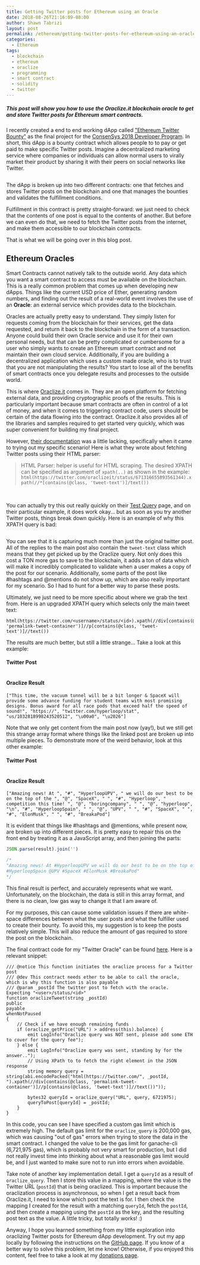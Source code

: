 ```yaml
---
title: Getting Twitter posts for Ethereum using an Oracle
date: 2018-08-26T21:16:09-08:00
author: Shawn Tabrizi
layout: post
permalink: /ethereum/getting-twitter-posts-for-ethereum-using-an-oracle/
categories:
  - Ethereum
tags:
  - blockchain
  - ethereum
  - oraclize
  - programming
  - smart contract
  - solidity
  - twitter
---
```

<h5>This post will show you how to use the Oraclize.it blockchain oracle to get and store Twitter posts for Ethereum smart contracts.</h5>

<p>I recently created a end to end working dApp called <a href="https://github.com/shawntabrizi/Ethereum-Twitter-Bounty">"Ethereum Twitter Bounty"</a> as the final project for the <a href="https://consensys.net/academy/2018developer/">ConsenSys 2018 Developer Program</a>. In short, this dApp is a bounty contract which allows people to to pay or get paid to make specific Twitter posts. Imagine a decentralized marketing service where companies or individuals can allow normal users to virally market their product by sharing it with their peers on social networks like Twitter.</p>

<img alt='' class='alignnone size-full wp-image-635 ' src='/assets/images/img_5b838a8f8a429.png' />

<p>The dApp is broken up into two different contracts: one that fetches and stores Twitter posts on the blockchain and one that manages the bounties and validates the fulfillment conditions.</p>

<p>Fulfillment in this contract is pretty straight-forward: we just need to check that the contents of one post is equal to the contents of another. But before we can even do that, we need to fetch the Twitter posts from the internet, and make them accessible to our blockchain contracts.</p>

<p>That is what we will be going over in this blog post.</p>

<h2>Ethereum Oracles</h2>

<p>Smart Contracts cannot natively talk to the outside world. Any data which you want a smart contract to access must be available on the blockchain. This is a really common problem that comes up when developing new dApps. Things like the current USD price of Ether, generating random numbers, and finding out the result of a real-world event involves the use of an <strong>Oracle</strong>: an external service which provides data to the blockchain.</p>

<p>Oracles are actually pretty easy to understand. They simply listen for requests coming from the blockchain for their services, get the data requested, and return it back to the blockchain in the form of a transaction. Anyone could build their own Oracle service and use it for their own personal needs, but that can be pretty complicated or cumbersome for a user who simply wants to create an Ethereum smart contract and not maintain their own cloud service. Additionally, if you are building a decentralized application which uses a custom made oracle, who is to trust that you are not manipulating the results? You start to lose all of the benefits of smart contracts once you delegate results and processes to the outside world.</p>

<p>This is where <a href="http://www.oraclize.it/">Oraclize.it</a> comes in. They are an open platform for fetching external data, and providing cryptographic proofs of the results. This is particularly important because smart contracts are often in control of a lot of money, and when it comes to triggering contract code, users should be certain of the data flowing into the contract. Oraclize.it also provides all of the libraries and samples required to get started very quickly, which was super convenient for building my final project.</p>

<p>However, <a href="http://docs.oraclize.it/">their documentation</a> was a little lacking, specifically when it came to trying out my specific scenario! Here is what they wrote about fetching Twitter posts using their HTML parser:</p>

<blockquote> HTML Parser: helper is useful for HTML scraping. The desired XPATH can be specified as argument of <code>xpath(..)</code> as shown in the example: <code>html(https://twitter.com/oraclizeit/status/671316655893561344).xpath(//*[contains(@class, 'tweet-text')]/text())</code></blockquote>

<br />

<p>You can actually try this out really quickly on their <a href="http://app.oraclize.it/home/test_query">Test Query</a> page, and on their particular example, it does work okay... but as soon as you try another Twitter posts, things break down quickly. Here is an example of why this XPATH query is bad:</p>

<img alt='' class='alignnone size-full wp-image-610 ' src='/assets/images/img_5b833f04ca84f.png' />

<p>You can see that it is capturing much more than just the original twitter post. All of the replies to the main post also contain the <code>tweet-text</code> class which means that they get picked up by the Oraclize query. Not only does this cost a TON more gas to save to the blockchain, it adds a ton of data which will make it incredibly complicated to validate when a user makes a copy of the post for our scenario. Additionally, some parts of the post like #hashtags and @mentions do not show up, which are also really important for my scenario. So I had to hunt for a better way to parse these posts.</p>

<p>Ultimately, we just need to be more specific about where we grab the text from. Here is an upgraded XPATH query which selects only the main tweet text:</p>

```
html(https://twitter.com/<username>/status/<id>).xpath(//div[contains(@class, 'permalink-tweet-container')]//p[contains(@class, 'tweet-text')]//text())
```

<p>The results are much better, but still a little strange... Take a look at this example:</p>

<h4>Twitter Post</h4>

<img alt='' class='alignnone size-full wp-image-615 ' src='/assets/images/img_5b834588d4946.png' />

<h4>Oraclize Result</h4>

<p><code>["This time, the vacuum tunnel will be a bit longer & SpaceX will provide some advance funding for student teams with most promising designs. Bonus award for all race pods that exceed half the speed of sound!", "https://", "twitter.com/hyperloop/stat", "us/1032818998243520512", "\u00a0", "\u2026"]</code></p>

<p>Note that we only get content from the main post now (yay!), but we still get this strange array format where things like the linked post are broken up into multiple pieces. To demonstrate more of the weird behavior, look at this other example:</p>

<h4>Twitter Post</h4>

<img alt='' class='alignnone size-full wp-image-617 ' src='/assets/images/img_5b83469aa1592.png' />

<h4>Oraclize Result</h4>

<p><code>["Amazing news! At ", "#", "HyperloopUPV", " we will do our best to be on the top of the ", "@", "SpaceX", " ", "#", "Hyperloop", " competition this time! ", "@", "boringcompany", " ", "@", "hyperloop", "\n", "#", "HyperloopSpain", " ", "@", "UPV", " ", "#", "SpaceX", " ", "#", "ElonMusk", " ", "#", "BreakaPod"]</code></p>

<p>It is evident that things like #hashtags and @mentions, while present now, are broken up into different pieces. It is pretty easy to repair this on the front end by treating it as a JavaScript array, and then joining the parts:</p>

```javascript
JSON.parse(result).join('')

/*
"Amazing news! At #HyperloopUPV we will do our best to be on the top of the @SpaceX #Hyperloop competition this time! @boringcompany @hyperloop
#HyperloopSpain @UPV #SpaceX #ElonMusk #BreakaPod"
*/
```

<p>This final result is perfect, and accurately represents what we want. Unfortunately, on the blockchain, the data is still in this array format, and there is no clean, low gas way to change it that I am aware of.</p>

<p>For my purposes, this can cause some validation issues if there are white-space differences between what the user posts and what the fulfiller used to create their bounty. To avoid this, my suggestion is to keep the posts relatively simple. This will also reduce the amount of gas required to store the post on the blockchain.</p>

<p>The final contract code for my "Twitter Oracle" can be found <a href="https://github.com/shawntabrizi/Ethereum-Twitter-Bounty/blob/master/twitter-bounty/contracts/TwitterOracle.sol">here</a>. Here is a relevant snippet:</p>

```solidity
/// @notice This function initiates the oraclize process for a Twitter post
/// @dev This contract needs ether to be able to call the oracle, which is why this function is also payable
/// @param _postId The twitter post to fetch with the oracle. Expecting "<user>/status/<id>"
function oraclizeTweet(string _postId)
public
payable
whenNotPaused
{
    // Check if we have enough remaining funds
    if (oraclize_getPrice("URL") > address(this).balance) {
        emit LogInfo("Oraclize query was NOT sent, please add some ETH to cover for the query fee");
    } else {
        emit LogInfo("Oraclize query was sent, standing by for the answer..");
        // Using XPath to to fetch the right element in the JSON response
        string memory query = string(abi.encodePacked("html(https://twitter.com/", _postId, ").xpath(//div[contains(@class, 'permalink-tweet-container')]//p[contains(@class, 'tweet-text')]//text())"));

        bytes32 queryId = oraclize_query("URL", query, 6721975);
        queryToPost[queryId] = _postId;
    }
}
```

<p>In this code, you can see I have specified a custom gas limit which is extremely high. The default gas limit for the <code>oraclize_query</code> is 200,000 gas, which was causing "out of gas" errors when trying to store the data in the smart contract. I changed the value to be the gas limit for ganache-cli (6,721,975 gas), which is probably not very smart for production, but I did not really invest time into thinking about what a reasonable gas limit would be, and I just wanted to make sure not to run into errors when avoidable.</p>

<p>Take note of another key implementation detail. I get a <code>queryId</code> as a result of <code>oraclize_query</code>. Then I store this value in a mapping, where the value is the Twitter URL (<code>postId</code>) that is being oraclized. This is important because the oraclization process is asynchronous, so when I get a result back from Oraclize.it, I need to know which post the text is for. I then check the mapping I created for the result with a matching <code>queryId</code>, fetch the <code>postId</code>, and then create a mapping using the <code>postId</code> as the key, and the resulting post text as the value. A little tricky, but totally works! :)</p>

<p>Anyway, I hope you learned something from my little exploration into oraclizing Twitter posts for Ethereum dApp development. Try out my app locally by following the instructions on the <a href="https://github.com/shawntabrizi/Ethereum-Twitter-Bounty">GitHub page</a>. If you know of a better way to solve this problem, let me know! Otherwise, if you enjoyed this content, feel free to take a look at my <a href="https://shawntabrizi.com/donate/">donations page</a>.</p>